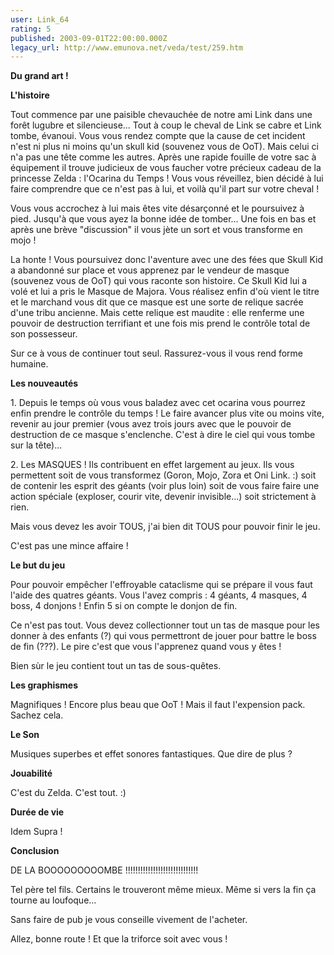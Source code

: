 ```yaml
---
user: Link_64
rating: 5
published: 2003-09-01T22:00:00.000Z
legacy_url: http://www.emunova.net/veda/test/259.htm
---
```

**Du grand art !**  

  

**L'histoire**  

Tout commence par une paisible chevauchée de notre ami Link dans une forêt lugubre et silencieuse... Tout à coup le cheval de Link se cabre et Link tombe, évanoui. Vous vous rendez compte que la cause de cet incident n'est ni plus ni moins qu'un skull kid (souvenez vous de OoT). Mais celui ci n'a pas une tête comme les autres. Après une rapide fouille de votre sac à équipement il trouve judicieux de vous faucher votre précieux cadeau de la princesse Zelda : l'Ocarina du Temps ! Vous vous réveillez, bien décidé à lui faire comprendre que ce n'est pas à lui, et voilà qu'il part sur votre cheval !   

Vous vous accrochez à lui mais êtes vite désarçonné et le poursuivez à pied. Jusqu'à que vous ayez la bonne idée de tomber... Une fois en bas et après une brève "discussion" il vous jète un sort et vous transforme en mojo !  

La honte ! Vous poursuivez donc l'aventure avec une des fées que Skull Kid a abandonné sur place et vous apprenez par le vendeur de masque (souvenez vous de OoT) qui vous raconte son histoire. Ce Skull Kid lui a volé et lui a pris le Masque de Majora. Vous réalisez enfin d'où vient le titre et le marchand vous dit que ce masque est une sorte de relique sacrée d'une tribu ancienne. Mais cette relique est maudite : elle renferme une pouvoir de destruction terrifiant et une fois mis prend le contrôle total de son possesseur.  

Sur ce à vous de continuer tout seul. Rassurez-vous il vous rend forme humaine.  

  

**Les nouveautés**  

1\. Depuis le temps où vous vous baladez avec cet ocarina vous pourrez enfin prendre le contrôle du temps ! Le faire avancer plus vite ou moins vite, revenir au jour premier (vous avez trois jours avec que le pouvoir de destruction de ce masque s'enclenche. C'est à dire le ciel qui vous tombe sur la tête)...  

2\. Les MASQUES ! Ils contribuent en effet largement au jeux. Ils vous permettent soit de vous transformez (Goron, Mojo, Zora et Oni Link. :) soit de contenir les esprit des géants (voir plus loin) soit de vous faire faire une action spéciale (exploser, courir vite, devenir invisible...) soit strictement à rien.  

Mais vous devez les avoir TOUS, j'ai bien dit TOUS pour pouvoir finir le jeu.  

C'est pas une mince affaire !  

  

**Le but du jeu**  

Pour pouvoir empêcher l'effroyable cataclisme qui se prépare il vous faut l'aide des quatres géants. Vous l'avez compris : 4 géants, 4 masques, 4 boss, 4 donjons ! Enfin 5 si on compte le donjon de fin.   

Ce n'est pas tout. Vous devez collectionner tout un tas de masque pour les donner à des enfants (?) qui vous permettront de jouer pour battre le boss de fin (???). Le pire c'est que vous l'apprenez quand vous y êtes !  

Bien sùr le jeu contient tout un tas de sous-quêtes.  

  

**Les graphismes**  

Magnifiques ! Encore plus beau que OoT ! Mais il faut l'expension pack. Sachez cela.  

  

**Le Son**  

Musiques superbes et effet sonores fantastiques. Que dire de plus ?  

  

**Jouabilité**  

C'est du Zelda. C'est tout. :)  

  

**Durée de vie**  

Idem Supra !  

  

**Conclusion**  

DE LA BOOOOOOOOOMBE !!!!!!!!!!!!!!!!!!!!!!!!!!!!!   

Tel père tel fils. Certains le trouveront même mieux. Même si vers la fin ça tourne au loufoque...  

Sans faire de pub je vous conseille vivement de l'acheter.  

Allez, bonne route ! Et que la triforce soit avec vous !